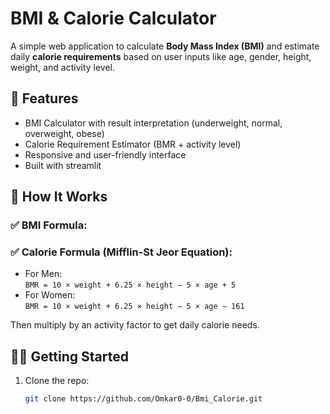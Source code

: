 # BMI & Calorie Calculator

A simple web application to calculate **Body Mass Index (BMI)** and estimate daily **calorie requirements** based on user inputs like age, gender, height, weight, and activity level.

## 🚀 Features

- BMI Calculator with result interpretation (underweight, normal, overweight, obese)
- Calorie Requirement Estimator (BMR + activity level)
- Responsive and user-friendly interface
- Built with streamlit

## 🧮 How It Works

### ✅ BMI Formula:


### ✅ Calorie Formula (Mifflin-St Jeor Equation):

- For Men:  
  `BMR = 10 × weight + 6.25 × height − 5 × age + 5`
- For Women:  
  `BMR = 10 × weight + 6.25 × height − 5 × age − 161`

Then multiply by an activity factor to get daily calorie needs.


## 🧑‍💻 Getting Started

1. Clone the repo:
   ```bash
   git clone https://github.com/Omkar0-0/Bmi_Calorie.git


